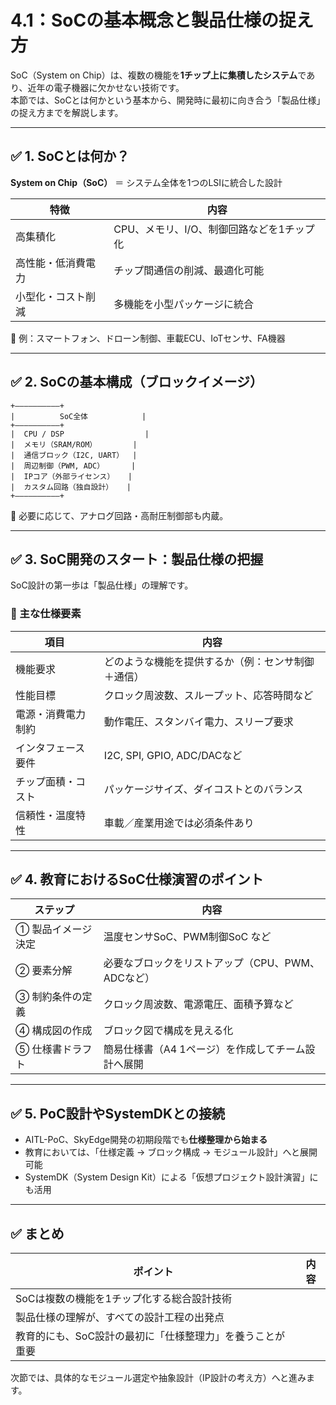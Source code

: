 # 4.1：SoCの基本概念と製品仕様の捉え方

SoC（System on Chip）は、複数の機能を**1チップ上に集積したシステム**であり、近年の電子機器に欠かせない技術です。  
本節では、SoCとは何かという基本から、開発時に最初に向き合う「製品仕様」の捉え方までを解説します。

---

## ✅ 1. SoCとは何か？

**System on Chip（SoC）** ＝ システム全体を1つのLSIに統合した設計

| 特徴 | 内容 |
|------|------|
| 高集積化 | CPU、メモリ、I/O、制御回路などを1チップ化 |
| 高性能・低消費電力 | チップ間通信の削減、最適化可能 |
| 小型化・コスト削減 | 多機能を小型パッケージに統合 |

🔧 例：スマートフォン、ドローン制御、車載ECU、IoTセンサ、FA機器

---

## ✅ 2. SoCの基本構成（ブロックイメージ）
```
+——————————+
|          SoC全体            |
+——————————+
|  CPU / DSP                  |
|  メモリ（SRAM/ROM）        |
|  通信ブロック（I2C, UART）  |
|  周辺制御（PWM, ADC）      |
|  IPコア（外部ライセンス）   |
|  カスタム回路（独自設計）   |
+——————————+
```
🔹 必要に応じて、アナログ回路・高耐圧制御部も内蔵。

---

## ✅ 3. SoC開発のスタート：製品仕様の把握

SoC設計の第一歩は「製品仕様」の理解です。

### 📌 主な仕様要素

| 項目 | 内容 |
|------|------|
| 機能要求 | どのような機能を提供するか（例：センサ制御＋通信） |
| 性能目標 | クロック周波数、スループット、応答時間など |
| 電源・消費電力制約 | 動作電圧、スタンバイ電力、スリープ要求 |
| インタフェース要件 | I2C, SPI, GPIO, ADC/DACなど |
| チップ面積・コスト | パッケージサイズ、ダイコストとのバランス |
| 信頼性・温度特性 | 車載／産業用途では必須条件あり |

---

## ✅ 4. 教育におけるSoC仕様演習のポイント

| ステップ | 内容 |
|----------|------|
| ① 製品イメージ決定 | 温度センサSoC、PWM制御SoC など |
| ② 要素分解 | 必要なブロックをリストアップ（CPU、PWM、ADCなど） |
| ③ 制約条件の定義 | クロック周波数、電源電圧、面積予算など |
| ④ 構成図の作成 | ブロック図で構成を見える化 |
| ⑤ 仕様書ドラフト | 簡易仕様書（A4 1ページ）を作成してチーム設計へ展開

---

## ✅ 5. PoC設計やSystemDKとの接続

- AITL-PoC、SkyEdge開発の初期段階でも**仕様整理から始まる**
- 教育においては、「仕様定義 → ブロック構成 → モジュール設計」へと展開可能
- SystemDK（System Design Kit）による「仮想プロジェクト設計演習」にも活用

---

## ✅ まとめ

| ポイント | 内容 |
|----------|------|
| SoCは複数の機能を1チップ化する総合設計技術 |
| 製品仕様の理解が、すべての設計工程の出発点 |
| 教育的にも、SoC設計の最初に「仕様整理力」を養うことが重要 |

次節では、具体的なモジュール選定や抽象設計（IP設計の考え方）へと進みます。
